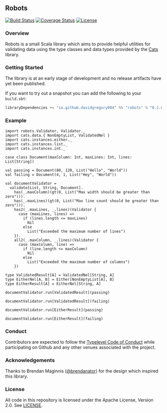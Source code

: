 ## Robots

[![Build Status](https://api.travis-ci.org/DavidGregory084/robots.svg)](https://travis-ci.org/DavidGregory084/robots)
[![Coverage Status](http://codecov.io/github/DavidGregory084/robots/coverage.svg?branch=master)](http://codecov.io/github/DavidGregory084/robots?branch=master)
[![License](https://img.shields.io/github/license/DavidGregory084/robots.svg)](https://opensource.org/licenses/Apache-2.0)

### Overview

Robots is a small Scala library which aims to provide helpful utilities for validating data using the type classes and data types provided by the [Cats](https://github.com/typelevel/cats) library.

### Getting Started

The library is at an early stage of development and no release artifacts have yet been published.

If you want to try out a snapshot you can add the following to your `build.sbt`:

```scala
libraryDependencies += "io.github.davidgregory084" %% "robots" % "0.1.0-SNAPSHOT"
```

### Example

```tut:silent
import robots.Validator, Validator._
import cats.data.{ NonEmptyList, ValidatedNel }
import cats.instances.either._
import cats.instances.list._
import cats.instances.int._

case class Document(maxColumn: Int, maxLines: Int, lines: List[String])

val passing = Document(80, 120, List("Hello", "World"))
val failing = Document(4, 1, List("Hey", "World"))

val documentValidator =
  validate[List, String, Document].
    has(_.maxColumn)(gt(0, List("Max width should be greater than zero"))).
    has(_.maxLines)(gt(0, List("Max line count should be greater than zero"))).
    has2(_.maxLines, _.lines)(Validator {
      case (maxLines, lines) =>
        if (lines.length <= maxLines)
          Nil
        else
          List("Exceeded the maximum number of lines")
    }).
    all2(_.maxColumn, _.lines)(Validator {
      case (maxColumn, line) =>
        if (line.length <= maxColumn)
          Nil
        else
          List("Exceeded the maximum number of columns")
    })

type ValidatedResult[A] = ValidatedNel[String, A]
type EitherNel[A, B] = Either[NonEmptyList[A], B]
type EitherResult[A] = EitherNel[String, A]
```

```tut:book
documentValidator.run[ValidatedResult](passing)

documentValidator.run[ValidatedResult](failing)

documentValidator.run[EitherResult](passing)

documentValidator.run[EitherResult](failing)
```

### Conduct

Contributors are expected to follow the [Typelevel Code of Conduct](http://typelevel.org/conduct.html) while participating on Github and any other venues associated with the project. 

### Acknowledgements

Thanks to Brendan Maginnis ([@brendanator](https://github.com/brendanator)) for the design which inspired this library.

### License

All code in this repository is licensed under the Apache License, Version 2.0.  See [LICENSE](./LICENSE).
